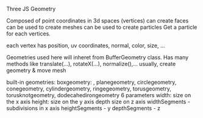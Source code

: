 Three JS Geometry

Composed of point coordinates in 3d spaces (vertices)
    can create faces
can be used to create meshes
can be used to create particles
Get a particle for each vertices.

each vertex has position, uv coordinates, normal, color, size, ...

Geometries used here will inheret from BufferGeometry class.  Has many methods like translate(...), rotateX(...), normalize(),...
usually, create geometry & move mesh

built-in geometries: boxgeometry: , planegeometry, circlegeometry, conegeometry, cylindergeometry, ringegeometry, torusgeometry, torusknotgeometry, dodecahedirongeometry
6 parameters
width: size on the x axis
height: size on the y axis
depth size on z axis
widthSegments - subdivisions in x axis
heightSegments - y
depthSegments - z